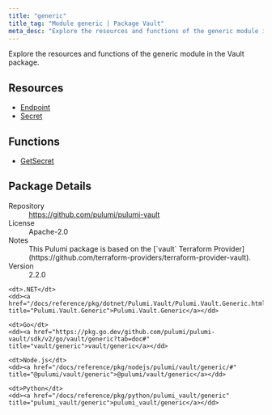 ```yaml
---
title: "generic"
title_tag: "Module generic | Package Vault"
meta_desc: "Explore the resources and functions of the generic module in the Vault package."
---
```


<!-- WARNING: this file was generated by Pulumi Docs Generator. -->
<!-- Do not edit by hand unless you're certain you know what you are doing! -->

Explore the resources and functions of the generic module in the Vault package.

<h2 id="resources">Resources</h2>
<ul class="api">
    <li><a href="endpoint" title="Endpoint"><span class="symbol resource"></span>Endpoint</a></li>
    <li><a href="secret" title="Secret"><span class="symbol resource"></span>Secret</a></li>
</ul>

<h2 id="functions">Functions</h2>
<ul class="api">
    <li><a href="getsecret" title="GetSecret"><span class="symbol function"></span>GetSecret</a></li>
</ul>

<h2 id="package-details">Package Details</h2>
<dl class="package-details">
	<dt>Repository</dt>
	<dd><a href="https://github.com/pulumi/pulumi-vault">https://github.com/pulumi/pulumi-vault</a></dd>
	<dt>License</dt>
	<dd>Apache-2.0</dd>
	<dt>Notes</dt>
	<dd>This Pulumi package is based on the [`vault` Terraform Provider](https://github.com/terraform-providers/terraform-provider-vault).</dd>
	<dt>Version</dt>
	<dd>2.2.0</dd>
</dl>



<dl class="tabular">

    <dt>.NET</dt>
    <dd><a href="/docs/reference/pkg/dotnet/Pulumi.Vault/Pulumi.Vault.Generic.html" title="Pulumi.Vault.Generic">Pulumi.Vault.Generic</a></dd>

    <dt>Go</dt>
    <dd><a href="https://pkg.go.dev/github.com/pulumi/pulumi-vault/sdk/v2/go/vault/generic?tab=doc#" title="vault/generic">vault/generic</a></dd>

    <dt>Node.js</dt>
    <dd><a href="/docs/reference/pkg/nodejs/pulumi/vault/generic/#" title="@pulumi/vault/generic">@pulumi/vault/generic</a></dd>

    <dt>Python</dt>
    <dd><a href="/docs/reference/pkg/python/pulumi_vault/generic" title="pulumi_vault/generic">pulumi_vault/generic</a></dd>

</dl>

